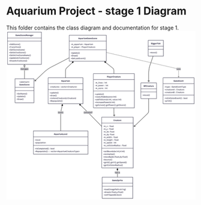 # Aquarium Project - stage 1 Diagram
This folder contains the class diagram and documentation for stage 1.
![Aquarium Diagram](./aquarium-diagram.png)
